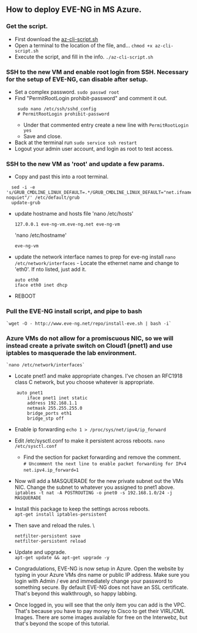 ## How to deploy EVE-NG in MS Azure.

### Get the script.
 - First download the [az-cli-script.sh](https://raw.githubusercontent.com/kevin-on-github/azure-automation/main/az-cli-script.sh)
 - Open a terminal to the location of the file, and...
    `chmod +x az-cli-script.sh`
 - Execute the script, and fill in the info.
   `./az-cli-script.sh`

### SSH to the new VM and enable root login from SSH. Necessary for the setup of EVE-NG, can disable after setup.
 - Set a complex password.
    `sudo passwd root`
 - Find "PermitRootLogin prohibit-password" and comment it out.
   ```
    sudo nano /etc/ssh/sshd_config
    # PermitRootLogin prohibit-password
   ```
   - Under that commented entry create a new line with
    `PermitRootLogin yes`
   - Save and close.
 - Back at the terminal run
    `sudo service ssh restart`
 - Logout your admin user account, and login as root to test access.

### SSH to the new VM as 'root' and update a few params.
 - Copy and past this into a root terminal.
  ```
    sed -i -e 's/GRUB_CMDLINE_LINUX_DEFAULT=.*/GRUB_CMDLINE_LINUX_DEFAULT="net.ifnames=0 noquiet"/' /etc/default/grub
    update-grub
  ```
 - update hostname and hosts file
     'nano /etc/hosts'
    ```
    127.0.0.1 eve-ng-vm.eve-ng.net eve-ng-vm
    ```
    'nano /etc/hostname'
     ```
    eve-ng-vm
     ```
 - update the network interface names to prep for eve-ng install
    `nano /etc/network/interfaces`
        - Locate the ethernet name and change to 'eth0'. If nto listed, just add it.
     ```
    auto eth0
     iface eth0 inet dhcp
     ```
 - REBOOT             


### Pull the EVE-NG install script, and pipe to bash
    `wget -O - http://www.eve-ng.net/repo/install-eve.sh | bash -i`


### Azure VMs do not allow for a promiscuous NIC, so we will instead create a private switch on Cloud1 (pnet1) and use iptables to masquerade the lab environment.
    `nano /etc/network/interfaces`
 - Locate pnet1 and make appropriate changes. I've chosen an RFC1918 class C network, but you choose whatever is appropriate.
 ```
     auto pnet1
         iface pnet1 inet static
         address 192.168.1.1
         netmask 255.255.255.0
         bridge_ports eth1
         bridge_stp off
 ```

- Enable ip forwarding
   `echo 1 > /proc/sys/net/ipv4/ip_forward`
- Edit /etc/sysctl.conf to make it persistent across reboots.
   `nano /etc/sysctl.conf`
    - Find the section for packet forwarding and remove the comment. \
    `# Uncomment the next line to enable packet forwarding for IPv4`
    `net.ipv4.ip_forward=1`

 - Now will add a MASQUERADE for the new private subnet out the VMs NIC. Change  the subnet to whatever you assigned to pnet1 above.
    `iptables -t nat -A POSTROUTING -o pnet0 -s 192.168.1.0/24 -j MASQUERADE`

 - Install this package to keep the settings across reboots. \
    `apt-get install iptables-persistent`
 - Then save and reload the rules. \
    ```
    netfilter-persistent save
    netfilter-persistent reload
    ```

 - Update and upgrade. \
    `apt-get update && apt-get upgrade -y`

 - Congradulations, EVE-NG is now setup in Azure. Open the website by typing in your Azure VMs dns name or public IP address. Make sure you login with Admin / eve and immediately change your password to something secure. By default EVE-NG does not have an SSL certificate. That's beyond this walkthrough, so happy labbing.

  - Once logged in, you will see that the only item you can add is the VPC. That's because you have to pay money to Cisco to get their VIRL/CML Images. There are some images available for free on the Interwebz, but that's beyond the scope of this tutorial.
